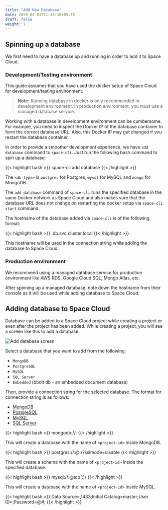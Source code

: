 ```yaml
---
title: "Add New Database"
date: 2020-04-01T11:48:10+05:30
draft: false
weight: 1
---
```


## Spinning up a database

We first need to have a database up and running in order to add it to Space Cloud.

### Development/Testing environment

This guide assumes that you have used the docker setup of Space Cloud for development/testing environment.

> **Note:** Running database in docker is only recommended in development environment. In production environment, you must use a managed database service.

Working with a database in development environment can be cumbersome. For example, you need to inspect the Docker IP of the database container to form the correct database URL. Also, this Docker IP may get changed if you restart the database container. 

In order to provide a smoother development experience, we have `add database` command to `space-cli`. Just run the following bash command to spin up a database:

{{< highlight bash >}}
space-cli add database <db-type>
{{< /highlight >}}

The `<db-type>` is `postgres` for Postgres, `mysql` for MySQL and `mongo` for MongoDB. 

The `add database` command of `space-cli` runs the specified database in the same Docker network as Space Cloud and also makes sure that the database URL does not change on restarting the docker setup via `space-cli start` command.

The hostname of the database added via `space-cli` is of the following format:

{{< highlight bash >}}
<db-alias-name>.db.svc.cluster.local
{{< /highlight >}}

This hostname will be used in the connection string while adding the database to Space Cloud. 

### Production environment

We recommend using a managed database service for production environment like AWS RDS, Google Cloud SQL, Mongo Atlas, etc.

After spinning up a managed database, note down the hostname from their console as it will be used while adding database to Space Cloud.


## Adding database to Space Cloud

Database can be added to a Space Cloud project while creating a project or even after the project has been added. While creating a project, you will see a screen like this to add a database:

![Add database screen](/images/screenshots/add-database.png)

Select a database that you want to add from the following:
- `MongoDB`
- `PostgreSQL`
- `MySQL`
- `SQL Server`
- `Embedded` (bbolt db - an embedded document database)

Then, provide a connection string for the selected database. The format for connection string is as follows:

<div class="row tabs-wrapper">
  <div class="col s12" style="padding:0">
    <ul class="tabs">
      <li class="tab col s2"><a class="active" href="#conn-mongo">MongoDB</a></li>
      <li class="tab col s2"><a href="#conn-postgres">PostgreSQL</a></li>
      <li class="tab col s2"><a href="#conn-mysql">MySQL</a></li>
      <li class="tab col s2"><a href="#conn-sqlserver">SQL Server</a></li>
    </ul>
  </div>
  <div id="conn-mongo" class="col s12" style="padding:0">
{{< highlight bash >}}
mongodb://<hostname>:<port>
{{< /highlight >}}

This will create a database with the name of `<project-id>` inside MongoDB.
  </div>
  <div id="conn-postgres" class="col s12" style="padding:0">
{{< highlight bash >}}
postgres://<username>:<password>@<hostname>:<port>/<database>?sslmode=disable
{{< /highlight >}}

This will create a schema with the name of `<project-id>` inside the specified database.
  </div>
  <div id="conn-mysql" class="col s12" style="padding:0">
{{< highlight bash >}}
mysql://<username>:<password>@tcp(<hostname>:<password>)/
{{< /highlight >}}

This will create a database with the name of `<project-id>` inside MySQL.
  </div>
  <div id="conn-sqlserver" class="col s12" style="padding:0">
{{< highlight bash >}}
Data Source=<host>,1433;Initial Catalog=master;User ID=<username>;Password=<password>@#;
{{< /highlight >}}
  </div>
</div>